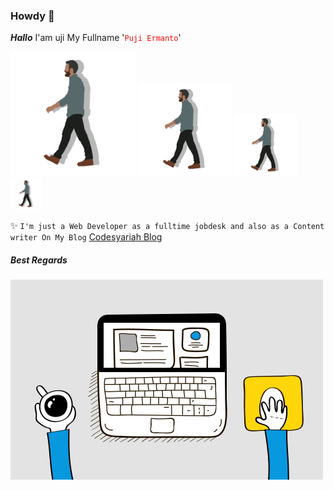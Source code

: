 ### Howdy 👋  

***Hallo*** I'am uji My Fullname '<font color="red">```Puji Ermanto```</font>'  

<img src="https://raw.githubusercontent.com/codesyariah122/codesyariah122/main/jiew.png" width="200" height="200" alt="puji"/> <img src="https://raw.githubusercontent.com/codesyariah122/codesyariah122/main/jiew.png" width="150" height="150" alt="puji"/> <img src="https://raw.githubusercontent.com/codesyariah122/codesyariah122/main/jiew.png" width="100" height="100" alt="puji"/> <img src="https://raw.githubusercontent.com/codesyariah122/codesyariah122/main/jiew.png" width="50" height="50" alt="puji"/>

✨ ```I'm just a Web Developer as a fulltime jobdesk and also as a Content writer On My Blog``` <a href="https://codesyariah122.github.io">Codesyariah Blog</a>  


##### Best Regards  
<img src="https://raw.githubusercontent.com/codesyariah122/codesyariah122/main/wdev.gif"/>

